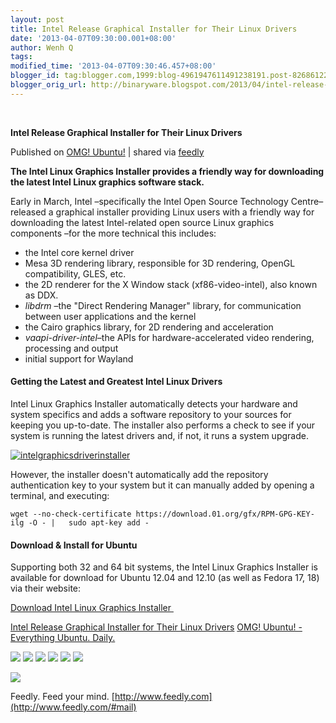 ```yaml
---
layout: post
title: Intel Release Graphical Installer for Their Linux Drivers
date: '2013-04-07T09:30:00.001+08:00'
author: Wenh Q
tags:
modified_time: '2013-04-07T09:30:46.457+08:00'
blogger_id: tag:blogger.com,1999:blog-4961947611491238191.post-8268612248024332568
blogger_orig_url: http://binaryware.blogspot.com/2013/04/intel-release-graphical-installer-for.html
---
```



  

**Intel Release Graphical Installer for Their Linux Drivers**

Published on [OMG!
Ubuntu!](http://www.omgubuntu.co.uk/2013/04/intel-release-graphical-installer-for-their-linux-drivers?utm_source=feedburner&utm_medium=feed&utm_campaign=Feed%3A+d0od+(OMG!+Ubuntu!))
| shared via [feedly](http://www.feedly.com)

**The Intel Linux Graphics Installer provides a friendly way for
downloading the latest Intel Linux graphics software stack.**

Early in March, Intel –specifically the Intel Open Source Technology
Centre– released a graphical installer providing Linux users with a
friendly way for downloading the latest Intel-related open source Linux
graphics components –for the more technical this includes:

-   the Intel core kernel driver
-   Mesa 3D rendering library, responsible for 3D rendering, OpenGL
    compatibility, GLES, etc.
-   the 2D renderer for the X Window stack (xf86-video-intel), also
    known as DDX.
-   *libdrm* –the "Direct Rendering Manager" library, for communication
    between user applications and the kernel
-   the Cairo graphics library, for 2D rendering and acceleration
-   *vaapi-driver-intel*–the APIs for hardware-accelerated video
    rendering, processing and output
-   initial support for Wayland

#### Getting the Latest and Greatest Intel Linux Drivers

Intel Linux Graphics Installer automatically detects your hardware and
system specifics and adds a software repository to your sources for
keeping you up-to-date. The installer also performs a check to see if
your system is running the latest drivers and, if not, it runs a system
upgrade.

[![intelgraphicsdriverinstaller](http://www.omgubuntu.co.uk/wp-content/uploads/2013/04/intelgraphicsdriverinstaller.png)](http://www.omgubuntu.co.uk/wp-content/uploads/2013/04/intelgraphicsdriverinstaller.png)

However, the installer doesn't automatically add the repository
authentication key to your system but it can manually added by opening a
terminal, and executing:

    wget --no-check-certificate https://download.01.org/gfx/RPM-GPG-KEY-ilg -O - |   sudo apt-key add -

#### Download & Install for Ubuntu

Supporting both 32 and 64 bit systems, the Intel Linux Graphics
Installer is available for download for Ubuntu 12.04 and 12.10 (as well
as Fedora 17, 18) via their website:

[Download Intel Linux Graphics
Installer ](https://01.org/linuxgraphics/downloads/2013/intel-linux-graphics-installer "Download Intel Linux Graphics Installer")

[Intel Release Graphical Installer for Their Linux
Drivers](http://www.omgubuntu.co.uk/2013/04/intel-release-graphical-installer-for-their-linux-drivers)
[OMG! Ubuntu! - Everything Ubuntu. Daily.](http://www.omgubuntu.co.uk)

[![](http://feeds.feedburner.com/~ff/d0od?i=5GNZDIEmYg4:WH6bas7Z4T0:wBxX2hOkimM)](http://feeds.feedburner.com/~ff/d0od?a=5GNZDIEmYg4:WH6bas7Z4T0:wBxX2hOkimM)
[![](http://feeds.feedburner.com/~ff/d0od?d=I9og5sOYxJI)](http://feeds.feedburner.com/~ff/d0od?a=5GNZDIEmYg4:WH6bas7Z4T0:I9og5sOYxJI)
[![](http://feeds.feedburner.com/~ff/d0od?d=qj6IDK7rITs)](http://feeds.feedburner.com/~ff/d0od?a=5GNZDIEmYg4:WH6bas7Z4T0:qj6IDK7rITs)
[![](http://feeds.feedburner.com/~ff/d0od?i=5GNZDIEmYg4:WH6bas7Z4T0:V_sGLiPBpWU)](http://feeds.feedburner.com/~ff/d0od?a=5GNZDIEmYg4:WH6bas7Z4T0:V_sGLiPBpWU)
[![](http://feeds.feedburner.com/~ff/d0od?i=5GNZDIEmYg4:WH6bas7Z4T0:gIN9vFwOqvQ)](http://feeds.feedburner.com/~ff/d0od?a=5GNZDIEmYg4:WH6bas7Z4T0:gIN9vFwOqvQ)
[![](http://feeds.feedburner.com/~ff/d0od?d=yIl2AUoC8zA)](http://feeds.feedburner.com/~ff/d0od?a=5GNZDIEmYg4:WH6bas7Z4T0:yIl2AUoC8zA)

![](http://feeds.feedburner.com/~r/d0od/~4/5GNZDIEmYg4)



Feedly. Feed your mind.
[http://www.feedly.com](http://www.feedly.com/#mail)
